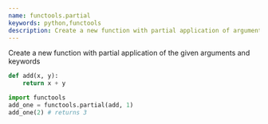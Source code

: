 ```yaml
---
name: functools.partial
keywords: python,functools
description: Create a new function with partial application of arguments
---
```


Create a new function with partial application of the given arguments and keywords

```python
def add(x, y):
    return x + y

import functools
add_one = functools.partial(add, 1)
add_one(2) # returns 3
```
